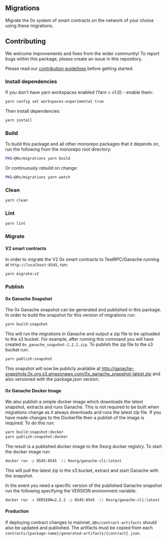 ## Migrations

Migrate the 0x system of smart contracts on the network of your choice using these migrations.

## Contributing

We welcome improvements and fixes from the wider community! To report bugs within this package, please create an issue in this repository.

Please read our [contribution guidelines](../../CONTRIBUTING.md) before getting started.

### Install dependencies

If you don't have yarn workspaces enabled (Yarn < v1.0) - enable them:

```bash
yarn config set workspaces-experimental true
```

Then install dependencies

```bash
yarn install
```

### Build

To build this package and all other monorepo packages that it depends on, run the following from the monorepo root directory:

```bash
PKG=@0x/migrations yarn build
```

Or continuously rebuild on change:

```bash
PKG=@0x/migrations yarn watch
```

### Clean

```bash
yarn clean
```

### Lint

```bash
yarn lint
```

### Migrate

#### V2 smart contracts

In order to migrate the V2 0x smart contracts to TestRPC/Ganache running at `http://localhost:8545`, run:

```bash
yarn migrate:v2
```

### Publish

#### 0x Ganache Snapshot

The 0x Ganache snapshot can be generated and published in this package. In order to build the snapshot for this version of migrations run:

```bash
yarn build:snapshot
```

This will run the migrations in Ganache and output a zip file to be uploaded to the s3 bucket. For example, after running this command you will have created `0x_ganache_snapshot-2.2.2.zip`. To publish the zip file to the s3 bucket run:

```bash
yarn publish:snapshot
```

This snapshot will now be publicly available at http://ganache-snapshots.0x.org.s3.amazonaws.com/0x_ganache_snapshot-latest.zip and also versioned with the package.json version.

#### 0x Ganache Docker Image

We also publish a simple docker image which downloads the latest snapshot, extracts and runs Ganache. This is not required to be built when migrations change as it always downloads and runs the latest zip file. If you have made changes to the Dockerfile then a publish of the image is required. To do this run:

```bash
yarn build:snapshot:docker
yarn publish:snapshot:docker 
```

The result is a published docker image to the 0xorg docker registry. To start the docker image run:

```bash
docker run -p 8545:8545 -ti 0xorg/ganache-cli:latest
```

This will pull the latest zip in the s3 bucket, extract and start Ganache with the snapshot.

In the event you need a specific version of the published Ganache snapshot run the following specifying the VERSION environment variable:

```bash
docker run -e VERSION=2.2.2 -p 8545:8545 -ti 0xorg/ganache-cli:latest
```

#### Production

If deploying contract changes to mainnet, `@0x/contract-artifacts` should also be updated and published. The artifacts must be copied from each `contracts/{package-name}/generated-artifacts/{contract}.json`.
